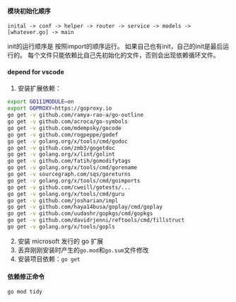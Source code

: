 #### 模块初始化顺序
`inital -> conf -> helper -> router -> service -> models -> [whatever.go] -> main`

init的运行顺序是 按照import的顺序运行。
如果自己也有init，自己的init是最后运行的。
每个文件只能依赖比自己先初始化的文件，否则会出现依赖循环文件。

#### depend for vscode
1. 安装扩展依赖：
```bash
export GO111MODULE=on
export GOPROXY=https://goproxy.io
go get -v github.com/ramya-rao-a/go-outline
go get -v github.com/acroca/go-symbols
go get -v github.com/mdempsky/gocode
go get -v github.com/rogpeppe/godef
go get -v golang.org/x/tools/cmd/godoc
go get -v github.com/zmb3/gogetdoc
go get -v golang.org/x/lint/golint
go get -v github.com/fatih/gomodifytags
go get -v golang.org/x/tools/cmd/gorename
go get -v sourcegraph.com/sqs/goreturns
go get -v golang.org/x/tools/cmd/goimports
go get -v github.com/cweill/gotests/...
go get -v golang.org/x/tools/cmd/guru
go get -v github.com/josharian/impl
go get -v github.com/haya14busa/goplay/cmd/goplay
go get -v github.com/uudashr/gopkgs/cmd/gopkgs
go get -v github.com/davidrjenni/reftools/cmd/fillstruct
go get -v golang.org/x/tools/gopls
```
2. 安装 microsoft 发行的 go 扩展
3. 丢弃刚刚安装时产生的`go.mod`和`go.sum`文件修改
4. 安装项目依赖：`go get`

#### 依赖修正命令
`go mod tidy`
